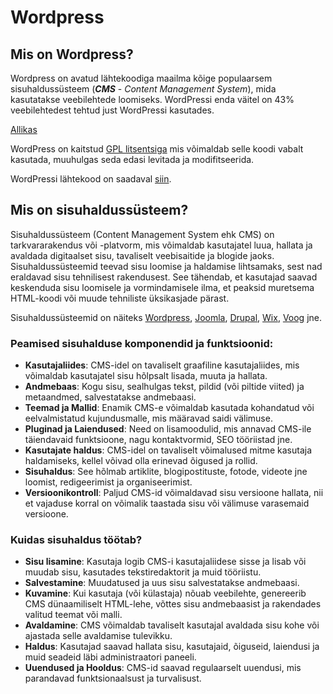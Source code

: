 # Wordpress

## Mis on Wordpress?

Wordpress on avatud lähtekoodiga maailma kõige populaarsem sisuhaldussüsteem (***CMS*** - *Content Management System*), mida kasutatakse veebilehtede loomiseks. WordPressi enda väitel on 43% veebilehtedest tehtud just WordPressi kasutades.

[Allikas](https://wordpress.com/)

WordPress on kaitstud [GPL litsentsiga](https://wordpress.org/about/license/) mis võimaldab selle koodi vabalt kasutada, muuhulgas seda edasi levitada ja modifitseerida.

WordPressi lähtekood on saadaval [siin](https://github.com/WordPress/wordpress-develop).

## Mis on sisuhaldussüsteem?

Sisuhaldussüsteem (Content Management System ehk CMS) on tarkvararakendus või -platvorm, mis võimaldab kasutajatel luua, hallata ja avaldada digitaalset sisu, tavaliselt veebisaitide ja blogide jaoks. Sisuhaldussüsteemid teevad sisu loomise ja haldamise lihtsamaks, sest nad eraldavad sisu tehnilisest rakendusest. See tähendab, et kasutajad saavad keskenduda sisu loomisele ja vormindamisele ilma, et peaksid muretsema HTML-koodi või muude tehniliste üksikasjade pärast.

Sisuhaldussüsteemid on näiteks [Wordpress](https://wordpress.com), [Joomla](https://www.joomla.org/), [Drupal](https://www.drupal.org/), [Wix](https://www.wix.com/), [Voog](https://www.voog.com/) jne.

### Peamised sisuhalduse komponendid ja funktsioonid:

- **Kasutajaliides**: CMS-idel on tavaliselt graafiline kasutajaliides, mis võimaldab kasutajatel sisu hõlpsalt lisada, muuta ja hallata.
- **Andmebaas**: Kogu sisu, sealhulgas tekst, pildid (või piltide viited) ja metaandmed, salvestatakse andmebaasi.
- **Teemad ja Mallid**: Enamik CMS-e võimaldab kasutada kohandatud või eelvalmistatud kujundusmalle, mis määravad saidi välimuse.
- **Pluginad ja Laiendused**: Need on lisamoodulid, mis annavad CMS-ile täiendavaid funktsioone, nagu kontaktvormid, SEO tööriistad jne.
- **Kasutajate haldus**: CMS-idel on tavaliselt võimalused mitme kasutaja haldamiseks, kellel võivad olla erinevad õigused ja rollid.
- **Sisuhaldus**: See hõlmab artiklite, blogipostituste, fotode, videote jne loomist, redigeerimist ja organiseerimist.
- **Versioonikontroll**: Paljud CMS-id võimaldavad sisu versioone hallata, nii et vajaduse korral on võimalik taastada sisu või välimuse varasemaid versioone.

### Kuidas sisuhaldus töötab?

- **Sisu lisamine**: Kasutaja logib CMS-i kasutajaliidese sisse ja lisab või muudab sisu, kasutades tekstiredaktorit ja muid tööriistu.
- **Salvestamine**: Muudatused ja uus sisu salvestatakse andmebaasi.
- **Kuvamine**: Kui kasutaja (või külastaja) nõuab veebilehte, genereerib CMS dünaamiliselt HTML-lehe, võttes sisu andmebaasist ja rakendades valitud teemat või malli.
- **Avaldamine**: CMS võimaldab tavaliselt kasutajal avaldada sisu kohe või ajastada selle avaldamise tulevikku.
- **Haldus**: Kasutajad saavad hallata sisu, kasutajaid, õiguseid, laiendusi ja muid seadeid läbi administraatori paneeli.
- **Uuendused ja Hooldus**: CMS-id saavad regulaarselt uuendusi, mis parandavad funktsionaalsust ja turvalisust.